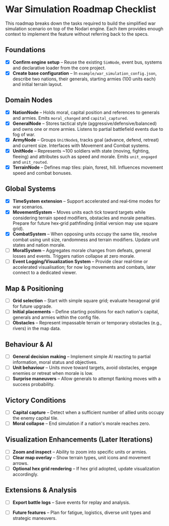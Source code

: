 # War Simulation Roadmap Checklist

This roadmap breaks down the tasks required to build the simplified war simulation scenario on top of the Nodari engine. Each item provides enough context to implement the feature without referring back to the specs.

## Foundations
- [x] **Confirm engine setup** – Reuse the existing `SimNode`, event bus, systems and declarative loader from the core project.
- [x] **Create base configuration** – In `example/war_simulation_config.json`, describe two nations, their generals, starting armies (100 units each) and initial terrain layout.

## Domain Nodes
- [x] **NationNode** – Holds moral, capital position and references to generals and armies. Emits `moral_changed` and `capital_captured`.
- [x] **GeneralNode** – Stores tactical style (aggressive/defensive/balanced) and owns one or more armies. Listens to partial battlefield events due to fog of war.
- [x] **ArmyNode** – Groups `UnitNode`s, tracks goal (advance, defend, retreat) and current size. Interfaces with Movement and Combat systems.
- [x] **UnitNode** – Represents ~100 soldiers with state (moving, fighting, fleeing) and attributes such as speed and morale. Emits `unit_engaged` and `unit_routed`.
- [x] **TerrainNode** – Defines map tiles: plain, forest, hill. Influences movement speed and combat bonuses.

## Global Systems
- [x] **TimeSystem extension** – Support accelerated and real‑time modes for war scenarios.
- [x] **MovementSystem** – Moves units each tick toward targets while considering terrain speed modifiers, obstacles and morale penalties. Prepare for future hex‑grid pathfinding (initial version may use square grid).
- [x] **CombatSystem** – When opposing units occupy the same tile, resolve combat using unit size, randomness and terrain modifiers. Update unit states and nation morale.
- [ ] **MoralSystem** – Aggregates morale changes from defeats, general losses and events. Triggers nation collapse at zero morale.
- [ ] **Event Logging/Visualization System** – Provide clear real‑time or accelerated visualisation; for now log movements and combats, later connect to a dedicated viewer.

## Map & Positioning
- [ ] **Grid selection** – Start with simple square grid; evaluate hexagonal grid for future upgrade.
- [ ] **Initial placements** – Define starting positions for each nation's capital, generals and armies within the config file.
- [ ] **Obstacles** – Represent impassable terrain or temporary obstacles (e.g., rivers) in the map data.

## Behaviour & AI
- [ ] **General decision making** – Implement simple AI reacting to partial information, moral status and objectives.
- [ ] **Unit behaviour** – Units move toward targets, avoid obstacles, engage enemies or retreat when morale is low.
- [ ] **Surprise maneuvers** – Allow generals to attempt flanking moves with a success probability.

## Victory Conditions
- [ ] **Capital capture** – Detect when a sufficient number of allied units occupy the enemy capital tile.
- [ ] **Moral collapse** – End simulation if a nation's morale reaches zero.

## Visualization Enhancements (Later Iterations)
- [ ] **Zoom and inspect** – Ability to zoom into specific units or armies.
- [ ] **Clear map overlay** – Show terrain types, unit icons and movement arrows.
- [ ] **Optional hex grid rendering** – If hex grid adopted, update visualization accordingly.

## Extensions & Analysis
- [ ] **Export battle logs** – Save events for replay and analysis.
- [ ] **Future features** – Plan for fatigue, logistics, diverse unit types and strategic maneuvers.

